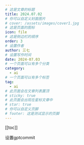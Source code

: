 ```yaml
---
# 这是文章的标题
title: 2024.07.02
# 你可以自定义封面图片
# cover: /assets/images/cover1.jpg
# 这是页面的图标
icon: file
# 这是侧边栏的顺序
order: 3
# 设置作者
author: 三七
# 设置写作时间
date: 2024-07.03
# 一个页面可以有多个分类
category:
  - ai
# 一个页面可以有多个标签
tag:
  - ai
# 此页面会在文章列表置顶
# sticky: true
# 此页面会出现在星标文章中
# star: true
# 你可以自定义页脚
# footer: 这是测试显示的页脚
---
```

[[toc]]

设置gptcommit